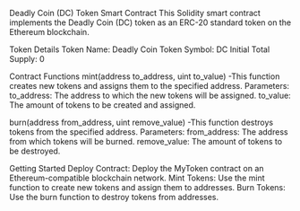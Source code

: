 Deadly Coin (DC) Token Smart Contract
This Solidity smart contract implements the Deadly Coin (DC) token as an ERC-20 standard token on the Ethereum blockchain.

Token Details
  Token Name: Deadly Coin
  Token Symbol: DC
  Initial Total Supply: 0
  
Contract Functions
  mint(address to_address, uint to_value)
  -This function creates new tokens and assigns them to the specified address.
  Parameters:
    to_address: The address to which the new tokens will be assigned.
    to_value: The amount of tokens to be created and assigned.
    
  burn(address from_address, uint remove_value)
  -This function destroys tokens from the specified address.
  Parameters:
    from_address: The address from which tokens will be burned.
    remove_value: The amount of tokens to be destroyed.

    
Getting Started
Deploy Contract: Deploy the MyToken contract on an Ethereum-compatible blockchain network.
Mint Tokens: Use the mint function to create new tokens and assign them to addresses.
Burn Tokens: Use the burn function to destroy tokens from addresses.
